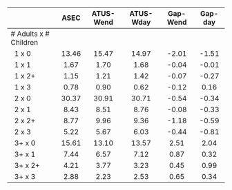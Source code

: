 
|                      |         ASEC |    ATUS-Wend |    ATUS-Wday |     Gap-Wend |      Gap-day |
| -------------------- | :----------: | :----------: | :----------: | :----------: | :----------: |
| # Adults x # Children |              |              |              |              |              |
| &nbsp;&nbsp;1 x 0    |        13.46 |        15.47 |        14.97 |        -2.01 |        -1.51 |
| &nbsp;&nbsp;1 x 1    |         1.67 |         1.70 |         1.68 |        -0.04 |        -0.01 |
| &nbsp;&nbsp;1 x 2+   |         1.15 |         1.21 |         1.42 |        -0.07 |        -0.27 |
| &nbsp;&nbsp;1 x 3    |         0.78 |         0.90 |         0.62 |        -0.12 |         0.16 |
| &nbsp;&nbsp;2 x 0    |        30.37 |        30.91 |        30.71 |        -0.54 |        -0.34 |
| &nbsp;&nbsp;2 x 1    |         8.43 |         8.51 |         8.76 |        -0.08 |        -0.33 |
| &nbsp;&nbsp;2 x 2+   |         8.77 |         9.96 |         9.36 |        -1.18 |        -0.59 |
| &nbsp;&nbsp;2 x 3    |         5.22 |         5.67 |         6.03 |        -0.44 |        -0.81 |
| &nbsp;&nbsp;3+ x 0   |        15.61 |        13.10 |        13.57 |         2.51 |         2.04 |
| &nbsp;&nbsp;3+ x 1   |         7.44 |         6.57 |         7.12 |         0.87 |         0.32 |
| &nbsp;&nbsp;3+ x 2+  |         4.21 |         3.77 |         3.23 |         0.45 |         0.99 |
| &nbsp;&nbsp;3+ x 3   |         2.88 |         2.23 |         2.53 |         0.65 |         0.34 |

